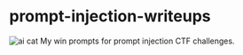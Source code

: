 # prompt-injection-writeups
![ai cat](https://images.squarespace-cdn.com/content/v1/5c96943c840b16870d5c01fe/a4f24229-463f-4de8-ab02-77e1e04ed041/Screenshot+2023-09-21+at+1.56.39+PM.png)
My win prompts for  prompt injection CTF challenges.
